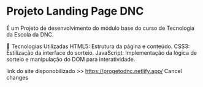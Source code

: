 # Projeto Landing Page DNC
É um Projeto de desenvolvimento do módulo base do curso de Tecnologia da Escola da DNC. 

🚀 Tecnologias Utilizadas
HTML5: Estrutura da página e conteúdo.
CSS3: Estilização da interface do sorteio.
JavaScript: Implementação da lógica de sorteio e manipulação do DOM para interatividade.

link do site disponobilizado >> https://progetodnc.netlify.app/
Cancel changes
